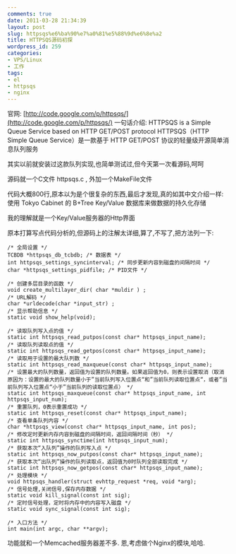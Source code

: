 ```yaml
---
comments: true
date: 2011-03-28 21:34:39
layout: post
slug: httpsqs%e6%ba%90%e7%a0%81%e5%88%9d%e6%8e%a2
title: HTTPSQS源码初探
wordpress_id: 259
categories:
- VPS/Linux
- 工作
tags:
- el
- httpsqs
- nginx
---
```


官网: [http://code.google.com/p/httpsqs/](http://code.google.com/p/httpsqs/)
一句话介绍: HTTPSQS is a Simple Queue Service based on HTTP GET/POST protocol
               HTTPSQS（HTTP Simple Queue Service）是一款基于 HTTP GET/POST 协议的轻量级开源简单消息队列服务

其实以前就安装过这款队列实现,也简单测试过,但今天第一次看源码,呵呵

源码就一个C文件 httpsqs.c , 外加一个MakeFile文件

代码大概800行,原本以为是个很复杂的东西,最后才发现,真的如其中文介绍一样:
使用 Tokyo Cabinet 的 B+Tree Key/Value 数据库来做数据的持久化存储

我的理解就是一个Key/Value服务器的Http界面

原本打算写点代码分析的,但源码上的注解太详细,算了,不写了,把方法列一下:

    
    
    /* 全局设置 */
    TCBDB *httpsqs_db_tcbdb; /* 数据表 */
    int httpsqs_settings_syncinterval; /* 同步更新内容到磁盘的间隔时间 */
    char *httpsqs_settings_pidfile; /* PID文件 */
    
    /* 创建多层目录的函数 */
    void create_multilayer_dir( char *muldir ) ;
    /* URL解码 */
    char *urldecode(char *input_str) ;
    /* 显示帮助信息 */
    static void show_help(void);
    
    /* 读取队列写入点的值 */
    static int httpsqs_read_putpos(const char* httpsqs_input_name);
    /* 读取队列读取点的值 */
    static int httpsqs_read_getpos(const char* httpsqs_input_name);
    /* 读取用于设置的最大队列数 */
    static int httpsqs_read_maxqueue(const char* httpsqs_input_name);
    /* 设置最大的队列数量，返回值为设置的队列数量。如果返回值为0，则表示设置取消（取消原因为：设置的最大的队列数量小于”当前队列写入位置点“和”当前队列读取位置点“，或者”当前队列写入位置点“小于”当前队列的读取位置点） */
    static int httpsqs_maxqueue(const char* httpsqs_input_name, int httpsqs_input_num);
    /* 重置队列，0表示重置成功 */
    static int httpsqs_reset(const char* httpsqs_input_name);
    /* 查看单条队列内容 */
    char *httpsqs_view(const char* httpsqs_input_name, int pos);
    /* 修改定时更新内存内容到磁盘的间隔时间，返回间隔时间（秒） */
    static int httpsqs_synctime(int httpsqs_input_num);
    /* 获取本次“入队列”操作的队列写入点 */
    static int httpsqs_now_putpos(const char* httpsqs_input_name);
    /* 获取本次“出队列”操作的队列读取点，返回值为0时队列全部读取完成 */
    static int httpsqs_now_getpos(const char* httpsqs_input_name);
    /* 处理模块 */
    void httpsqs_handler(struct evhttp_request *req, void *arg);
    /* 信号处理,关闭信号,保存内存数据 */
    static void kill_signal(const int sig);
    /* 定时信号处理，定时将内存中的内容写入磁盘 */
    static void sync_signal(const int sig);
    
    /* 入口方法 */
    int main(int argc, char **argv);
    


功能就和一个Memcached服务器差不多.
恩,考虑做个Nginx的模块,哈哈.
